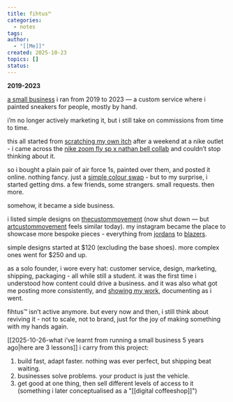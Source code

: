 ```yaml
---
title: fihtus™
categories:
  - notes
tags:
author:
  - "[[Me]]"
created: 2025-10-23
topics: []
status:
---
```

**2019-2023**

[a small business](https://www.instagram.com/fihtus) i ran from 2019 to 2023 — a custom service where i painted sneakers for people, mostly by hand.

i’m no longer actively marketing it, but i still take on commissions from time to time.

this all started from [scratching my own itch](https://www.instagram.com/p/DIvFbpkzdKk/) after a weekend at a nike outlet - i came across the [nike zoom fly sp x nathan bell collab](https://www.runnersworld.com/gear/a26310893/nike-zoom-fly-nathan-bell/) and couldn’t stop thinking about it.

so i bought a plain pair of air force 1s, painted over them, and posted it online. nothing fancy.
just a [simple colour swap](https://www.instagram.com/p/B7eHm6Pn3uz/?hl=en) - but to my surprise, i started getting dms. a few friends, some strangers. small requests. then more.

somehow, it became a side business.

i listed simple designs on [thecustommovement](https://techcrunch.com/2019/08/05/this-startup-wants-to-democratize-custom-sneaker-ownership/) (now shut down — but [artcustommovement](https://artcustommovement.com/) feels similar today). my instagram became the place to showcase more bespoke pieces - everything from [jordans](https://www.instagram.com/p/CCPozVGgRUb/?hl=en&img_index=1) to [blazers](https://www.instagram.com/p/CPcjdgkLEYD/?hl=en&img_index=1).

simple designs started at $120 (excluding the base shoes). 
more complex ones went for $250 and up.

as a solo founder, i wore every hat:
customer service, design, marketing, shipping, packaging - all while still a student.
it was the first time i understood how content could drive a business.
and it was also what got me posting more consistently, and [showing my work](https://austinkleon.com/show-your-work/), documenting as i went.

fihtus™ isn’t active anymore. but every now and then, i still think about reviving it -
not to scale, 
not to brand,
just for the joy of making something with my hands again.

[[2025-10-26-what i’ve learnt from running a small business 5 years ago|here are 3 lessons]] i carry from this project:

1. build fast, adapt faster. nothing was ever perfect, but shipping beat waiting.
2. businesses solve problems. your product is just the vehicle.
3. get good at one thing, then sell different levels of access to it (something i later conceptualised as a "[[digital coffeeshop]]")

